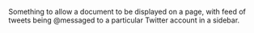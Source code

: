 Something to allow a document to be displayed on a page, with feed of tweets being @messaged to a particular Twitter account in a sidebar.
